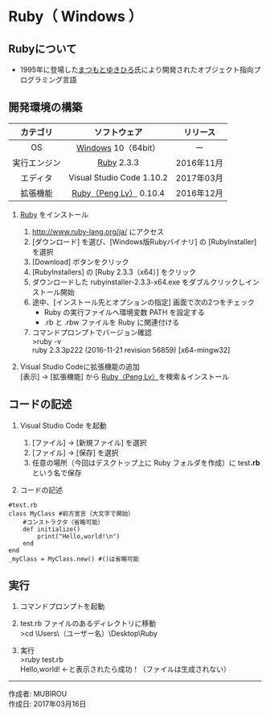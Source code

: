 # Ruby（ Windows ）

## Rubyについて

* 1995年に登場した[まつもとゆきひろ](http://bit.ly/2a8pfxb)氏により開発されたオブジェクト指向プログラミング言語

## 開発環境の構築

|カテゴリ|ソフトウェア|リリース|
|:--:|:--:|:--:|
|OS|[Windows](https://ja.wikipedia.org/wiki/Microsoft_Windows) 10（64bit）|ー|
|実行エンジン|[Ruby](https://www.ruby-lang.org/ja/) 2.3.3|2016年11月|
|エディタ|Visual Studio Code 1.10.2|2017年03月|
|拡張機能|[Ruby（Peng Lv）](https://marketplace.visualstudio.com/items?itemName=rebornix.Ruby) 0.10.4|2016年12月|

1. [Ruby](http://www.ruby-lang.org/ja/) をインストール
    1. http://www.ruby-lang.org/ja/ にアクセス
    1. [ダウンロード] を選び、[Windows版Rubyバイナリ] の [RubyInstaller] を選択
    1. [Download] ボタンをクリック
    1. [RubyInstallers] の [Ruby 2.3.3（x64）] をクリック
    1. ダウンロードした rubyinstaller-2.3.3-x64.exe をダブルクリックしインストール開始
    1. 途中、[インストール先とオプションの指定] 画面で次の2つをチェック
        * Ruby の実行ファイルへ環境変数 PATH を設定する
        * .rb と .rbw ファイルを Ruby に関連付ける
    1. コマンドプロンプトでバージョン確認  
        \>ruby -v  
        ruby 2.3.3p222 (2016-11-21 revision 56859) [x64-mingw32]

1. Visual Studio Codeに拡張機能の追加  
    [表示] → [拡張機能] から [Ruby（Peng Lv）](https://marketplace.visualstudio.com/items?itemName=rebornix.Ruby)を検索＆インストール

## コードの記述

1. Visual Studio Code を起動
    1. [ファイル] → [新規ファイル] を選択
    1. [ファイル] → [保存] を選択
    1. 任意の場所（今回はデスクトップ上に Ruby フォルダを作成）に test<b>.rb</b> という名で保存  

1. コードの記述
```
#test.rb
class MyClass #前方宣言（大文字で開始）
    #コンストラクタ（省略可能）
    def initialize()
        print("Hello,world!\n")
    end
end
_myClass = MyClass.new() #()は省略可能
```

## 実行

1. コマンドプロンプトを起動

1. test.rb ファイルのあるディレクトリに移動  
\>cd \Users\（ユーザー名）\Desktop\Ruby

1. 実行  
\>ruby test.rb  
Hello,world! ←と表示されたら成功！（ファイルは生成されない）

***
作成者: MUBIROU  
作成日: 2017年03月16日